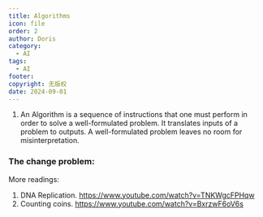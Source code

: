 ```yaml
---
title: Algorithms
icon: file
order: 2
author: Doris
category:
  - AI
tags:
  - AI
footer: 
copyright: 无版权
date: 2024-09-01
---
```


1. An Algorithm is a sequence of instructions that one must perform in order to solve a well-formulated problem.
It translates inputs of a problem to outputs. A well-formulated problem leaves no room for misinterpretation.

### The change problem:


More readings:
1. DNA Replication. https://www.youtube.com/watch?v=TNKWgcFPHqw
2. Counting coins. https://www.youtube.com/watch?v=BxrzwF6oV6s